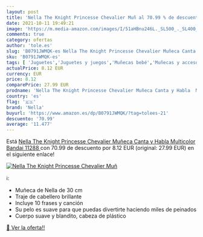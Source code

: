 ```yaml
---
layout: post
title: 'Nella The Knight Princesse Chevalier Muñ al 70.99 % de descuento'
date: 2021-10-11 19:49:21
image: 'https://m.media-amazon.com/images/I/51aHBnu246L._SL500_._SL400_.jpg'
comments: true
category: ofertas
author: 'tole.es'
slug: 'B0791JWMQK-es Nella The Knight Princesse Chevalier Muñeca Canta y Habla...'
sku: 'B0791JWMQK-es'
tags: [ 'Juguetes','Juguetes y juegos','Muñecas bebé','Muñecas y accesorios','bandai','nella', ]
actualPrice: 8.12 EUR
currency: EUR
price: 8.12
comparePrice: 27.99 EUR
prodname: 'Nella The Knight Princesse Chevalier Muñeca Canta y Habla  Multicolor  Bandai 11288 '
country: 'es'
flag: '🇪🇸'
brand: 'Nella'
buyurl: 'https://www.amazon.es/dp/B0791JWMQK/?tag=tolees-21'
descuento: '70.99'
average: '11.477'
---
```


Está [Nella The Knight Princesse Chevalier Muñeca Canta y Habla  Multicolor  Bandai 11288 ](https://www.amazon.es/dp/B0791JWMQK/?tag=tolees-21) con 70.99 de descuento por 8.12 EUR (original: 27.99 EUR) en el siguiente enlace!

[![Nella The Knight Princesse Chevalier Muñ](https://m.media-amazon.com/images/I/51aHBnu246L._SL500_._SL400_.jpg)](https://www.amazon.es/dp/B0791JWMQK/?tag=tolees-21)

ℹ️:

- Muñeca de Nella de 30 cm
- Traje de cabellero brillante
- Incluye 10 frases y canción
- Su pelo es suave para que puedas divertirte haciendo miles de peinados
- Cuerpo suave y blandito, cabeza de plástico

[🛒 Ver la oferta!!](https://www.amazon.es/dp/B0791JWMQK/?tag=tolees-21)
